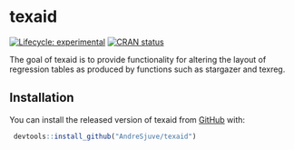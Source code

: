 
<!-- README.md is generated from README.Rmd. Please edit that file -->

# texaid

<!-- badges: start -->

[![Lifecycle:
experimental](https://img.shields.io/badge/lifecycle-experimental-orange.svg)](https://lifecycle.r-lib.org/articles/stages.html#experimental)
[![CRAN
status](https://www.r-pkg.org/badges/version/texaid)](https://CRAN.R-project.org/package=texaid)
<!-- badges: end -->

The goal of texaid is to provide functionality for altering the layout
of regression tables as produced by functions such as stargazer and
texreg.

## Installation

You can install the released version of texaid from
[GitHub](https://github.com/AndreSjuve/texaid) with:

``` r
 devtools::install_github("AndreSjuve/texaid")
```
